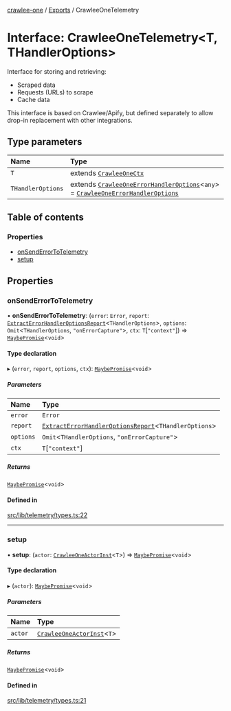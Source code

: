 [crawlee-one](../README.md) / [Exports](../modules.md) / CrawleeOneTelemetry

# Interface: CrawleeOneTelemetry<T, THandlerOptions\>

Interface for storing and retrieving:
- Scraped data
- Requests (URLs) to scrape
- Cache data

This interface is based on Crawlee/Apify, but defined separately to allow
drop-in replacement with other integrations.

## Type parameters

| Name | Type |
| :------ | :------ |
| `T` | extends [`CrawleeOneCtx`](CrawleeOneCtx.md) |
| `THandlerOptions` | extends [`CrawleeOneErrorHandlerOptions`](CrawleeOneErrorHandlerOptions.md)<`any`\> = [`CrawleeOneErrorHandlerOptions`](CrawleeOneErrorHandlerOptions.md) |

## Table of contents

### Properties

- [onSendErrorToTelemetry](CrawleeOneTelemetry.md#onsenderrortotelemetry)
- [setup](CrawleeOneTelemetry.md#setup)

## Properties

### onSendErrorToTelemetry

• **onSendErrorToTelemetry**: (`error`: `Error`, `report`: [`ExtractErrorHandlerOptionsReport`](../modules.md#extracterrorhandleroptionsreport)<`THandlerOptions`\>, `options`: `Omit`<`THandlerOptions`, ``"onErrorCapture"``\>, `ctx`: `T`[``"context"``]) => [`MaybePromise`](../modules.md#maybepromise)<`void`\>

#### Type declaration

▸ (`error`, `report`, `options`, `ctx`): [`MaybePromise`](../modules.md#maybepromise)<`void`\>

##### Parameters

| Name | Type |
| :------ | :------ |
| `error` | `Error` |
| `report` | [`ExtractErrorHandlerOptionsReport`](../modules.md#extracterrorhandleroptionsreport)<`THandlerOptions`\> |
| `options` | `Omit`<`THandlerOptions`, ``"onErrorCapture"``\> |
| `ctx` | `T`[``"context"``] |

##### Returns

[`MaybePromise`](../modules.md#maybepromise)<`void`\>

#### Defined in

[src/lib/telemetry/types.ts:22](https://github.com/JuroOravec/crawlee-one/blob/490b500/src/lib/telemetry/types.ts#L22)

___

### setup

• **setup**: (`actor`: [`CrawleeOneActorInst`](CrawleeOneActorInst.md)<`T`\>) => [`MaybePromise`](../modules.md#maybepromise)<`void`\>

#### Type declaration

▸ (`actor`): [`MaybePromise`](../modules.md#maybepromise)<`void`\>

##### Parameters

| Name | Type |
| :------ | :------ |
| `actor` | [`CrawleeOneActorInst`](CrawleeOneActorInst.md)<`T`\> |

##### Returns

[`MaybePromise`](../modules.md#maybepromise)<`void`\>

#### Defined in

[src/lib/telemetry/types.ts:21](https://github.com/JuroOravec/crawlee-one/blob/490b500/src/lib/telemetry/types.ts#L21)
